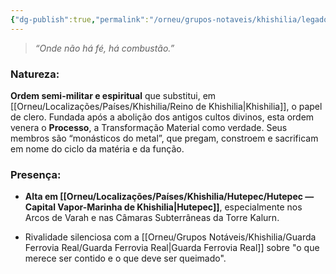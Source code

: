 ```yaml
---
{"dg-publish":true,"permalink":"/orneu/grupos-notaveis/khishilia/legado-da-fornalha-imperial-l-f-i/legado-da-fornalha-imperial-l-f-i/","tags":["grupos_notáveis"]}
---
```


> _“Onde não há fé, há combustão.”_

### Natureza:

**Ordem semi-militar e espiritual** que substitui, em [[Orneu/Localizações/Países/Khishilia/Reino de Khishilia\|Khishilia]], o papel de clero. Fundada após a abolição dos antigos cultos divinos, esta ordem venera o **Processo**, a Transformação Material como verdade. Seus membros são “monásticos do metal”, que pregam, constroem e sacrificam em nome do ciclo da matéria e da função.


### Presença:

- **Alta em [[Orneu/Localizações/Países/Khishilia/Hutepec/Hutepec — Capital Vapor-Marinha de Khishilia\|Hutepec]]**, especialmente nos Arcos de Varah e nas Câmaras Subterrâneas da Torre Kalurn.

- Rivalidade silenciosa com a [[Orneu/Grupos Notáveis/Khishilia/Guarda Ferrovia Real/Guarda Ferrovia Real\|Guarda Ferrovia Real]] sobre "o que merece ser contido e o que deve ser queimado".
